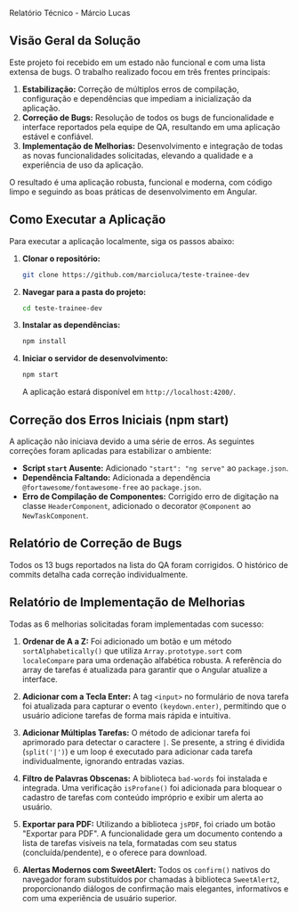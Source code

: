 Relatório Técnico - Márcio Lucas

## Visão Geral da Solução

Este projeto foi recebido em um estado não funcional e com uma lista extensa de bugs. O trabalho realizado focou em três frentes principais:

1.  **Estabilização:** Correção de múltiplos erros de compilação, configuração e dependências que impediam a inicialização da aplicação.
2.  **Correção de Bugs:** Resolução de todos os bugs de funcionalidade e interface reportados pela equipe de QA, resultando em uma aplicação estável e confiável.
3.  **Implementação de Melhorias:** Desenvolvimento e integração de todas as novas funcionalidades solicitadas, elevando a qualidade e a experiência de uso da aplicação.

O resultado é uma aplicação robusta, funcional e moderna, com código limpo e seguindo as boas práticas de desenvolvimento em Angular.

## Como Executar a Aplicação

Para executar a aplicação localmente, siga os passos abaixo:

1.  **Clonar o repositório:**
    ```bash
    git clone https://github.com/marcioluca/teste-trainee-dev
    ```
2.  **Navegar para a pasta do projeto:**
    ```bash
    cd teste-trainee-dev
    ```
3.  **Instalar as dependências:**
    ```bash
    npm install
    ```
4.  **Iniciar o servidor de desenvolvimento:**
    ```bash
    npm start
    ```
    A aplicação estará disponível em `http://localhost:4200/`.

## Correção dos Erros Iniciais (npm start)

A aplicação não iniciava devido a uma série de erros. As seguintes correções foram aplicadas para estabilizar o ambiente:
* **Script `start` Ausente:** Adicionado `"start": "ng serve"` ao `package.json`.
* **Dependência Faltando:** Adicionada a dependência `@fortawesome/fontawesome-free` ao `package.json`.
* **Erro de Compilação de Componentes:** Corrigido erro de digitação na classe `HeaderComponent`, adicionado o decorator `@Component` ao `NewTaskComponent`.

## Relatório de Correção de Bugs

Todos os 13 bugs reportados na lista do QA foram corrigidos. O histórico de commits detalha cada correção individualmente.

## Relatório de Implementação de Melhorias

Todas as 6 melhorias solicitadas foram implementadas com sucesso:

1.  **Ordenar de A a Z:** Foi adicionado um botão e um método `sortAlphabetically()` que utiliza `Array.prototype.sort` com `localeCompare` para uma ordenação alfabética robusta. A referência do array de tarefas é atualizada para garantir que o Angular atualize a interface.

2.  **Adicionar com a Tecla Enter:** A tag `<input>` no formulário de nova tarefa foi atualizada para capturar o evento `(keydown.enter)`, permitindo que o usuário adicione tarefas de forma mais rápida e intuitiva.

3.  **Adicionar Múltiplas Tarefas:** O método de adicionar tarefa foi aprimorado para detectar o caractere `|`. Se presente, a string é dividida (`split('|')`) e um loop é executado para adicionar cada tarefa individualmente, ignorando entradas vazias.

4.  **Filtro de Palavras Obscenas:** A biblioteca `bad-words` foi instalada e integrada. Uma verificação `isProfane()` foi adicionada para bloquear o cadastro de tarefas com conteúdo impróprio e exibir um alerta ao usuário.

5.  **Exportar para PDF:** Utilizando a biblioteca `jsPDF`, foi criado um botão "Exportar para PDF". A funcionalidade gera um documento contendo a lista de tarefas visíveis na tela, formatadas com seu status (concluída/pendente), e o oferece para download.

6.  **Alertas Modernos com SweetAlert:** Todos os `confirm()` nativos do navegador foram substituídos por chamadas à biblioteca `SweetAlert2`, proporcionando diálogos de confirmação mais elegantes, informativos e com uma experiência de usuário superior.
